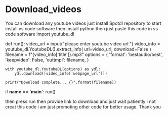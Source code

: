 # Download_videos
You can download any youtube videos 
just install Spotdl repository to start
install vs code software 
then install python
then just paste this code in vs code software 
import youtube_dl


def run():
    video_url = input("please enter youtube video url:")
    video_info = youtube_dl.YoutubeDL().extract_info(
        url=video_url, download=False
    )
    filename = f"{video_info['title']}.mp3"
    options = {
        'format': 'bestaudio/best',
        'keepvideo': False,
        'outtmpl': filename,
    }

    with youtube_dl.YoutubeDL(options) as ydl:
        ydl.download([video_info['webpage_url']])

    print("Download complete... {}".format(filename))


if __name__ == '__main__':
    run()

then press run then provide link to download and just wait patiently 
i not creat this code i am just promoting other code for better usage.
Thank you 
